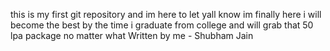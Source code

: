 this is my first git repository and im here to let yall know im finally here i will become the best by the time i graduate from college and will grab that 50 lpa package no matter what 
Written by me - Shubham Jain
